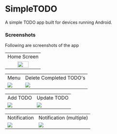 # SimpleTODO
A simple TODO app built for devices running Android.

### Screenshots
Following are screenshots of the app

<table>
<tr>
<td>Home Screen</td>
</tr>
<tr>
<td><center><img src='http://imgur.com/BgjQf2O.png' width='60%' height='60%'></center></td>
</tr>
</table>

<table>
<tr>
<td>Menu</td>
<td>Delete Completed TODO's</td>
</tr>
<tr>
<td><img src='http://imgur.com/IJvcSbo.png'></td>
<td><img src='http://imgur.com/HmP6RLE.png'></td>
</tr>
</table>

<table>
<tr>
<td>Add TODO</td>
<td>Update TODO</td>
</tr>
<tr>
<td><img src='http://imgur.com/t04lKfT.png'></td>
<td><img src='http://imgur.com/c6Xr7Lp.png'></td>
</tr>
</table>

<table>
<tr>
<td>Notification</td>
<td>Notification (multiple)</td>
</tr>
<tr>
<td><img src='http://imgur.com/VXqvi2v.png'></td>
<td><img src='http://imgur.com/DTBFZYB.png'></td>
</tr>
</table>
